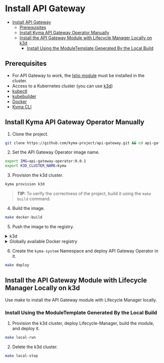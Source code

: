 # Install API Gateway
- [Install API Gateway](#install-api-gateway)
  - [Prerequisites](#prerequisites)
  - [Install Kyma API Gateway Operator Manually](#install-kyma-api-gateway-operator-manually)
  - [Install the API Gateway Module with Lifecycle Manager Locally on k3d](#install-the-api-gateway-module-with-lifecycle-manager-locally-on-k3d)
    - [Install Using the ModuleTemplate Generated By the Local Build](#install-using-the-moduletemplate-generated-by-the-local-build)

## Prerequisites

- For API Gateway to work, the [Istio module](https://github.com/kyma-project/istio) must be installed in the cluster.
- Access to a Kubernetes cluster (you can use [k3d](https://k3d.io/v5.5.1/))
- [kubectl](https://kubernetes.io/docs/tasks/tools/)
- [kubebuilder](https://book.kubebuilder.io/)
- [Docker](https://www.docker.com)
- [Kyma CLI](https://kyma-project.io/#/04-operation-guides/operations/01-install-kyma-CLI)

## Install Kyma API Gateway Operator Manually

1. Clone the project.

```bash
git clone https://github.com/kyma-project/api-gateway.git && cd api-gateway
```

2. Set the API Gateway Operator image name.

```bash
export IMG=api-gateway-operator:0.0.1
export K3D_CLUSTER_NAME=kyma
```

3. Provision the k3d cluster.

```bash
kyma provision k3d
```
>**TIP:** To verify the correctness of the project, build it using the `make build` command.

4. Build the image.

```bash
make docker-build
```

5. Push the image to the registry.

<div tabs name="Push image" group="api-gateway-operator-installation">
  <details>
  <summary label="k3d">
  k3d
  </summary>

   ```bash
   k3d image import $IMG -c $K3D_CLUSTER_NAME
   ```

  </details>
  <details>
  <summary label="Docker registry">
  Globally available Docker registry
  </summary>

   ```bash
   make docker-push
   ```

  </details>
</div>

6. Create the `kyma-system` Namespace and deploy API Gateway Operator in it.

```bash
make deploy
```

## Install the API Gateway Module with Lifecycle Manager Locally on k3d

Use make to install the API Gateway module with Lifecycle Manager locally.

### Install Using the ModuleTemplate Generated By the Local Build

1. Provision the k3d cluster, deploy Lifecycle-Manager, build the module, and deploy it.

```bash
make local-run
```

2. Delete the k3d cluster.

```bash
make local-stop
```